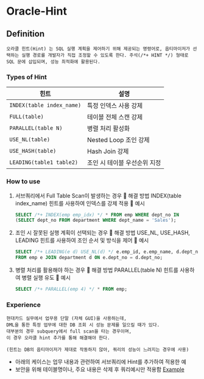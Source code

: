 # Oracle-Hint

## Definition
```
오라클 힌트(Hint) 는 SQL 실행 계획을 제어하기 위해 제공되는 명령어로, 옵티마이저가 선택하는 실행 경로를 개발자가 직접 조정할 수 있도록 한다. 주석(/*+ HINT */) 형태로 SQL 문에 삽입되며, 성능 최적화에 활용된다.
```

### Types of Hint
| 힌트 | 설명 |
|------|------|
| `INDEX(table index_name)` | 특정 인덱스 사용 강제 |
| `FULL(table)` | 테이블 전체 스캔 강제 |
| `PARALLEL(table N)` | 병렬 처리 활성화 |
| `USE_NL(table)` | Nested Loop 조인 강제 |
| `USE_HASH(table)` | Hash Join 강제 |
| `LEADING(table1 table2)` | 조인 시 테이블 우선순위 지정 |

### How to use

1. 서브쿼리에서 Full Table Scan이 발생하는 경우
🔹 해결 방법
INDEX(table index_name) 힌트를 사용하여 인덱스를 강제 적용
🔹 예시
     ```sql
     SELECT /*+ INDEX(emp emp_idx) */ * FROM emp WHERE dept_no IN 
     (SELECT dept_no FROM department WHERE dept_name = 'Sales');
     ```

2. 조인 시 잘못된 실행 계획이 선택되는 경우
🔹 해결 방법
USE_NL, USE_HASH, LEADING 힌트를 사용하여 조인 순서 및 방식을 제어
🔹 예시
     ```sql
     SELECT /*+ LEADING(e d) USE_NL(d) */ e.emp_id, e.emp_name, d.dept_name 
     FROM emp e JOIN department d ON e.dept_no = d.dept_no;
     ```

3. 병렬 처리를 활용해야 하는 경우
🔹 해결 방법
PARALLEL(table N) 힌트를 사용하여 병렬 실행 유도
🔹 예시
     ```sql
     SELECT /*+ PARALLEL(emp 4) */ * FROM emp;
     ```

### Experience
```
현대카드 실무에서 업무용 단말 (자체 GUI)을 사용하는데, 
DML을 통한 특정 업무에 대한 DB 조회 시 성능 문제를 일으킬 때가 있다.
대부분의 경우 subquery에서 full scan을 타는 경우이며, 
이 경우 오라클 hint 추가를 통해 해결해야 한다.

(힌트는 DB의 옵티마이저가 제대로 작동하지 않아, 쿼리의 성능이 느려지는 경우에 사용)
```

- 아래의 케이스는 업무 내용과 관련하여 서브쿼리에 Hint를 추가하여 적용한 예
- 보안을 위해 테이블명이나, 주요 내용은 삭제 후 쿼리예시만 적용함
[Example](./hint_example.sql)